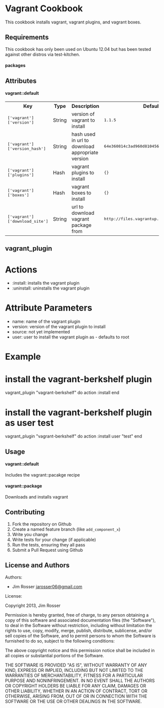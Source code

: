 Vagrant Cookbook
================
This cookbook installs vagrant, vagrant plugins, and vagrant boxes.

Requirements
------------
This cookbook has only been used on Ubuntu 12.04 but has been tested
against other distros via test-kitchen.

#### packages

Attributes
----------
#### vagrant::default
<table>
  <tr>
    <th>Key</th>
    <th>Type</th>
    <th>Description</th>
    <th>Default</th>
  </tr>
  <tr>
    <td><tt>['vagrant']['version']</tt></td>
    <td>String</td>
    <td>version of vagrant to install</td>
    <td><tt>1.1.5</tt></td>
  </tr>
  <tr>
    <td><tt>['vagrant']['version_hash']</tt></td>
    <td>String</td>
    <td>hash used in url to download appropriate version</td>
    <td><tt>64e360814c3ad960d810456add977fd4c7d47ce6</tt></td>
  </tr>
  <tr>
    <td><tt>['vagrant']['plugins']</tt></td>
    <td>Hash</td>
    <td>vagrant plugins to install</td>
    <td><tt>{}</tt></td>
  </tr>
  <tr>
    <td><tt>['vagrant']['boxes']</tt></td>
    <td>Hash</td>
    <td>vagrant boxes to install</td>
    <td><tt>{}</tt></td>
  <tr>
    <td><tt>['vagrant']['download_site']</tt></td>
    <td>String</td>
    <td>url to download vagrant package from</td>
    <td><tt>http://files.vagrantup.com/packages</tt></td>
  </tr>
</table>

vagrant_plugin
--------------

# Actions

- :install: installs the vagrant plugin
- :uninstall: uninstalls the vagrant plugin

# Attribute Parameters

- name: name of the vagrant plugin
- version: version of the vagrant plugin to install
- source: not yet implemented
- user: user to install the vagrant plugin as - defaults to root

# Example

  # install the vagrant-berkshelf plugin
  vagrant_plugin "vagrant-berkshelf" do
    action :install
  end

  # install the vagrant-berkshelf plugin as user test
  vagrant_plugin "vagrant-berkshelf" do
    action :install
    user "test"
  end

Usage
-----
#### vagrant::default
Includes the vagrant::pacakge recipe

#### vagrant::package
Downloads and installs vagrant

Contributing
------------
1. Fork the repository on Github
2. Create a named feature branch (like `add_component_x`)
3. Write you change
4. Write tests for your change (if applicable)
5. Run the tests, ensuring they all pass
6. Submit a Pull Request using Github

License and Authors
-------------------
Authors: 

* Jim Rosser jarosser06@gmail.com

License:

Copyright 2013, Jim Rosser 

 Permission is hereby granted, free of charge, to any person obtaining
 a copy of this software and associated documentation files (the
 "Software"), to deal in the Software without restriction, including
 without limitation the rights to use, copy, modify, merge, publish,
 distribute, sublicense, and/or sell copies of the Software, and to
 permit persons to whom the Software is furnished to do so, subject to
 the following conditions:

 The above copyright notice and this permission notice shall be
 included in all copies or substantial portions of the Software.

 THE SOFTWARE IS PROVIDED "AS IS", WITHOUT WARRANTY OF ANY KIND,
 EXPRESS OR IMPLIED, INCLUDING BUT NOT LIMITED TO THE WARRANTIES OF
 MERCHANTABILITY, FITNESS FOR A PARTICULAR PURPOSE AND
 NONINFRINGEMENT. IN NO EVENT SHALL THE AUTHORS OR COPYRIGHT HOLDERS BE
 LIABLE FOR ANY CLAIM, DAMAGES OR OTHER LIABILITY, WHETHER IN AN ACTION
 OF CONTRACT, TORT OR OTHERWISE, ARISING FROM, OUT OF OR IN CONNECTION
 WITH THE SOFTWARE OR THE USE OR OTHER DEALINGS IN THE SOFTWARE.
